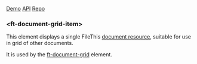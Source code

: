 [Demo](https://filethis.github.io/ft-document-grid-item/components/ft-document-grid-item/demo/)    [API](https://filethis.github.io/ft-document-grid-item/components/ft-document-grid-item/)    [Repo](https://github.com/filethis/ft-document-grid-item)

### \<ft-document-grid-item\>

This element displays a single FileThis [document resource](https://filethis.com/developers/doc/index.html#/documents), suitable for use in grid of other documents.

It is used by the [ft-document-grid](https://github.com/filethis/ft-document-grid) element.
